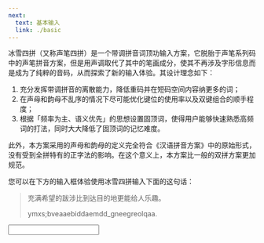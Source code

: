 ```yaml
---
next:
  text: 基本输入
  link: ./basic
---
```


<script setup>
import Input from '../components/Input.vue'
</script>

冰雪四拼（又称声笔四拼）是一个带调拼音词顶功输入方案，它脱胎于声笔系列码中的声笔拼音方案，但是用声调取代了其中的笔画成分，使其不再涉及字形信息而是成为了纯粹的音码，从而探索了新的输入体验。其设计理念如下：

1. 充分发挥带调拼音的离散能力，降低重码并在短码空间内容纳更多的词；
2. 在声母和韵母不乱序的情况下尽可能优化键位的使用率以及双键组合的顺手程度；
3. 根据「频率为主、语义优先」的思想设置固顶词，使得用户能够快速熟悉高频词的打法，同时大大降低了固顶词的记忆难度。

此外，本方案采用的声母和韵母的定义完全符合《汉语拼音方案》中的原始形式，没有受到全拼特有的正字法的影响。在这个意义上，本方案比一般的双拼方案更加规范。

您可以在下方的输入框体验使用冰雪四拼输入下面的这句话：

> 充满希望的跋涉比到达目的地更能给人乐趣。
> 
> ymxs;bveaaebiddaemdd_gneegreolqaa.

<ClientOnly>
  <Input />
</ClientOnly>
